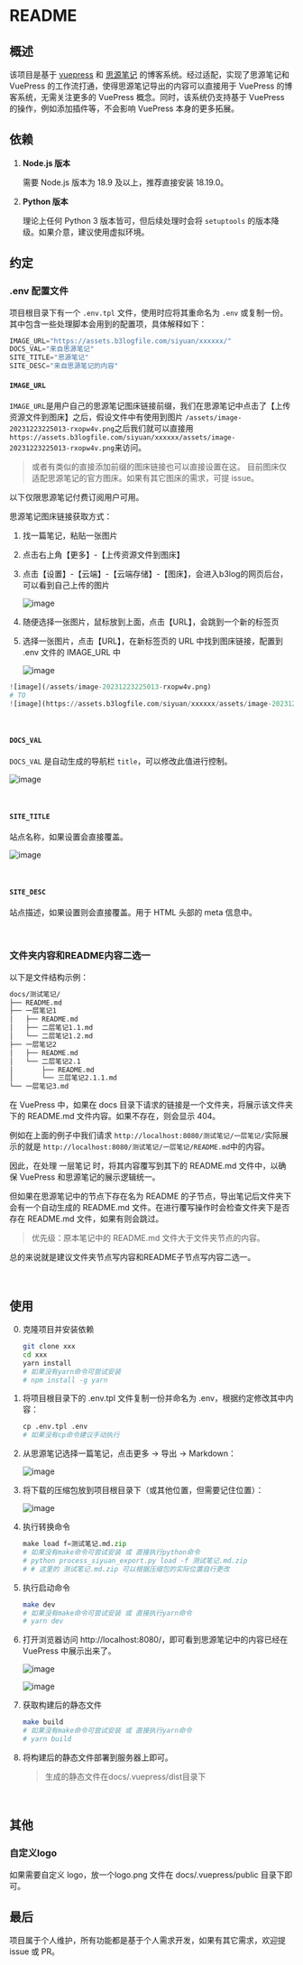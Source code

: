 # README

## 概述

该项目是基于 [vuepress](https://vuepress.vuejs.org/zh/) 和 [思源笔记](https://b3log.org/siyuan/) 的博客系统。经过适配，实现了思源笔记和 VuePress 的工作流打通，使得思源笔记导出的内容可以直接用于 VuePress 的博客系统，无需关注更多的 VuePress 概念。同时，该系统仍支持基于 VuePress 的操作，例如添加插件等，不会影响 VuePress 本身的更多拓展。

## 依赖

1. **Node.js 版本**

   需要 Node.js 版本为 18.9 及以上，推荐直接安装 18.19.0。
2. **Python 版本**

   理论上任何 Python 3 版本皆可，但后续处理时会将 `setuptools` 的版本降级。如果介意，建议使用虚拟环境。

## 约定

### .env 配置文件

项目根目录下有一个 `.env.tpl` 文件，使用时应将其重命名为 `.env` 或复制一份。其中包含一些处理脚本会用到的配置项，具体解释如下：

```python
IMAGE_URL="https://assets.b3logfile.com/siyuan/xxxxxx/"
DOCS_VAL="来自思源笔记"
SITE_TITLE="思源笔记"
SITE_DESC="来自思源笔记的内容"
```

#### `IMAGE_URL`

`IMAGE_URL`是用户自己的思源笔记图床链接前缀，我们在思源笔记中点击了【上传资源文件到图床】之后，假设文件中有使用到图片 `/assets/image-20231223225013-rxopw4v.png`之后我们就可以直接用 `https://assets.b3logfile.com/siyuan/xxxxxx/assets/image-20231223225013-rxopw4v.png`来访问。

> 或者有类似的直接添加前缀的图床链接也可以直接设置在这。
> 目前图床仅适配思源笔记的官方图床。如果有其它图床的需求，可提 issue。

以下仅限思源笔记付费订阅用户可用。

思源笔记图床链接获取方式：

1. 找一篇笔记，粘贴一张图片
2. 点击右上角【更多】-【上传资源文件到图床】
3. 点击【设置】-【云端】-【云端存储】-【图床】，会进入b3log的网页后台，可以看到自己上传的图片

   ![image](assets/net-img-image-20231224011950-l2755xe-20231224015432-uvq2bep.png)
4. 随便选择一张图片，鼠标放到上面，点击【URL】，会跳到一个新的标签页
5. 选择一张图片，点击【URL】，在新标签页的 URL 中找到图床链接，配置到 .env 文件的 IMAGE_URL 中

   ![image](assets/net-img-image-20231224012159-a77uzb7-20231224015432-xi5y4al.png)

```python
![image](/assets/image-20231223225013-rxopw4v.png)
# TO
![image](https://assets.b3logfile.com/siyuan/xxxxxx/assets/image-20231223225013-rxopw4v.png)
```

‍

#### `DOCS_VAL`

`DOCS_VAL` 是自动生成的导航栏 `title`，可以修改此值进行控制。

![image](assets/net-img-image-20231224005909-sc65g82-20231224015432-xf0wji0.png)

‍

#### `SITE_TITLE`

站点名称，如果设置会直接覆盖。

![image](assets/net-img-image-20231224013355-zv3v6bz-20231224015432-8htju3i.png)

‍

#### `SITE_DESC`

站点描述，如果设置则会直接覆盖。用于 HTML 头部的 meta 信息中。

‍

### 文件夹内容和README内容二选一

以下是文件结构示例：

```sh
docs/测试笔记/
├── README.md
├── 一层笔记1
│   ├── README.md
│   ├── 二层笔记1.1.md
│   └── 二层笔记1.2.md
├── 一层笔记2
│   ├── README.md
│   └── 二层笔记2.1
│       ├── README.md
│       └── 三层笔记2.1.1.md
└── 一层笔记3.md
```

在 VuePress 中，如果在 docs 目录下请求的链接是一个文件夹，将展示该文件夹下的 README.md 文件内容。如果不存在，则会显示 404。

例如在上面的例子中我们请求 `http://localhost:8080/测试笔记/一层笔记/`实际展示的就是 `http://localhost:8080/测试笔记/一层笔记/README.md`中的内容。

因此，在处理 一层笔记 时，将其内容覆写到其下的 README.md 文件中，以确保 VuePress 和思源笔记的展示逻辑统一。

但如果在思源笔记中的节点下存在名为 README 的子节点，导出笔记后文件夹下会有一个自动生成的 README.md 文件。在进行覆写操作时会检查文件夹下是否存在 README.md 文件，如果有则会跳过。

> 优先级：原本笔记中的 README.md 文件大于文件夹节点的内容。

总的来说就是建议文件夹节点写内容和README子节点写内容二选一。

‍

## 使用

0. 克隆项目并安装依赖

   ```sh
   git clone xxx
   cd xxx
   yarn install
   # 如果没有yarn命令可尝试安装
   # npm install -g yarn
   ```

1. 将项目根目录下的 .env.tpl 文件复制一份并命名为 .env，根据约定修改其中内容：

   ```python
   cp .env.tpl .env
   # 如果没有cp命令建议手动执行
   ```
2. 从思源笔记选择一篇笔记，点击更多 -> 导出 -> Markdown：

   ![image](assets/net-img-image-20231223225013-rxopw4v-20231224015432-ycw599w.png)
3. 将下载的压缩包放到项目根目录下（或其他位置，但需要记住位置）：

   ![image](assets/net-img-image-20231224003627-wsk4vl2-20231224015433-e9z8a5g.png)
4. 执行转换命令

   ```python
   make load f=测试笔记.md.zip
   # 如果没有make命令可尝试安装 或 直接执行python命令
   # python process_siyuan_export.py load -f 测试笔记.md.zip
   # # 这里的 测试笔记.md.zip 可以根据压缩包的实际位置自行更改
   ```
5. 执行启动命令

   ```sh
   make dev
   # 如果没有make命令可尝试安装 或 直接执行yarn命令
   # yarn dev
   ```
6. 打开浏览器访问 http://localhost:8080/，即可看到思源笔记中的内容已经在 VuePress 中展示出来了。

   ![image](assets/image-20231224015827-nr20bvv.png)

   ![image](assets/image-20231224015846-do7bbdg.png)
7. 获取构建后的静态文件

   ```sh
   make build
   # 如果没有make命令可尝试安装 或 直接执行yarn命令
   # yarn build
   ```
8. 将构建后的静态文件部署到服务器上即可。
   > 生成的静态文件在docs/.vuepress/dist目录下

‍

## 其他

### 自定义logo

如果需要自定义 logo，放一个logo.png 文件在 docs/.vuepress/public 目录下即可。

## 最后

项目属于个人维护，所有功能都是基于个人需求开发，如果有其它需求，欢迎提 issue 或 PR。
